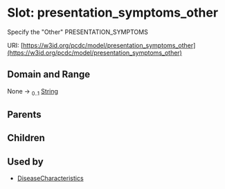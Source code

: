 
# Slot: presentation_symptoms_other


Specify the "Other" PRESENTATION_SYMPTOMS

URI: [https://w3id.org/pcdc/model/presentation_symptoms_other](https://w3id.org/pcdc/model/presentation_symptoms_other)


## Domain and Range

None &#8594;  <sub>0..1</sub> [String](types/String.md)

## Parents


## Children


## Used by

 * [DiseaseCharacteristics](DiseaseCharacteristics.md)
